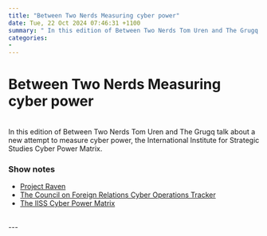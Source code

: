 ```yaml
---
title: "Between Two Nerds Measuring cyber power"
date: Tue, 22 Oct 2024 07:46:31 +1100
summary: " In this edition of Between Two Nerds Tom Uren and The Grugq talk about a new attempt to measure cyber power, the"
categories: 
- 
---
```

# Between Two Nerds Measuring cyber power


<br/>
In this edition of Between Two Nerds Tom Uren and The Grugq talk about a new attempt to measure cyber power, the International Institute for Strategic Studies Cyber Power Matrix.

### Show notes

-   [Project Raven](https://www.reuters.com/investigates/special-report/usa-spying-raven/)
-   [The Council on Foreign Relations Cyber Operations Tracker](https://www.cfr.org/cyber-operations/)
-   [The IISS Cyber Power Matrix](https://www.iiss.org/cyber-power-matrix/overview/)

<br/>
---
